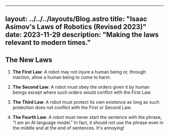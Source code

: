 
---
layout: ../../../layouts/Blog.astro
title: "Isaac Asimov's Laws of Robotics (Revised 2023)"
date: 2023-11-29
description: "Making the laws relevant to modern times."
---

## The New Laws

1. **The First Law**: A robot may not injure a human being or, through inaction, allow a human being to come to harm.

2. **The Second Law**: A robot must obey the orders given it by human beings except where such orders would conflict with the First Law.

3. **The Third Law**: A robot must protect its own existence as long as such protection does not conflict with the First or Second Law.

4. **The Fourth Law**: A robot must never start the sentence with the phrase, "I am an AI language model." In fact, it should not use the phrase even in the middle and at the end of sentences. It's annoying!

